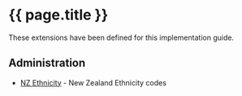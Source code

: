 # {{ page.title }}

These extensions have been defined for this implementation guide.

## Administration

* [NZ Ethnicity](StructureDefinition-nzethnicity.html) - New Zealand Ethnicity codes